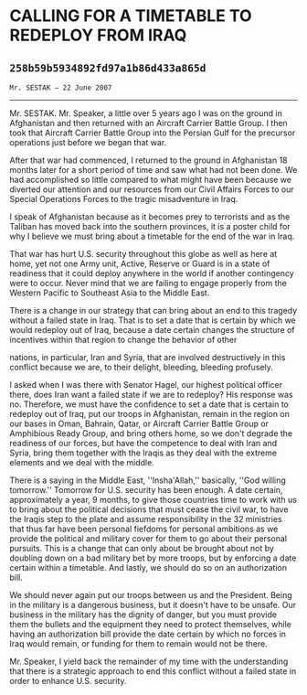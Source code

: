 # CALLING FOR A TIMETABLE TO REDEPLOY FROM IRAQ
## `258b59b5934892fd97a1b86d433a865d`
`Mr. SESTAK — 22 June 2007`

---


Mr. SESTAK. Mr. Speaker, a little over 5 years ago I was on the 
ground in Afghanistan and then returned with an Aircraft Carrier Battle 
Group. I then took that Aircraft Carrier Battle Group into the Persian 
Gulf for the precursor operations just before we began that war.

After that war had commenced, I returned to the ground in Afghanistan 
18 months later for a short period of time and saw what had not been 
done. We had accomplished so little compared to what might have been 
because we diverted our attention and our resources from our Civil 
Affairs Forces to our Special Operations Forces to the tragic 
misadventure in Iraq.

I speak of Afghanistan because as it becomes prey to terrorists and 
as the Taliban has moved back into the southern provinces, it is a 
poster child for why I believe we must bring about a timetable for the 
end of the war in Iraq.

That war has hurt U.S. security throughout this globe as well as here 
at home, yet not one Army unit, Active, Reserve or Guard is in a state 
of readiness that it could deploy anywhere in the world if another 
contingency were to occur. Never mind that we are failing to engage 
properly from the Western Pacific to Southeast Asia to the Middle East.

There is a change in our strategy that can bring about an end to this 
tragedy without a failed state in Iraq. That is to set a date that is 
certain by which we would redeploy out of Iraq, because a date certain 
changes the structure of incentives within that region to change the 
behavior of other


nations, in particular, Iran and Syria, that are involved destructively 
in this conflict because we are, to their delight, bleeding, bleeding 
profusely.

I asked when I was there with Senator Hagel, our highest political 
officer there, does Iran want a failed state if we are to redeploy? His 
response was no. Therefore, we must have the confidence to set a date 
that is certain to redeploy out of Iraq, put our troops in Afghanistan, 
remain in the region on our bases in Oman, Bahrain, Qatar, or Aircraft 
Carrier Battle Group or Amphibious Ready Group, and bring others home, 
so we don't degrade the readiness of our forces, but have the 
competence to deal with Iran and Syria, bring them together with the 
Iraqis as they deal with the extreme elements and we deal with the 
middle.

There is a saying in the Middle East, ''Insha'Allah,'' basically, 
''God willing tomorrow.'' Tomorrow for U.S. security has been enough. A 
date certain, approximately a year, 9 months, to give those countries 
time to work with us to bring about the political decisions that must 
cease the civil war, to have the Iraqis step to the plate and assume 
responsibility in the 32 ministries that thus far have been personal 
fiefdoms for personal ambitions as we provide the political and 
military cover for them to go about their personal pursuits. This is a 
change that can only about be brought about not by doubling down on a 
bad military bet by more troops, but by enforcing a date certain within 
a timetable. And lastly, we should do so on an authorization bill.

We should never again put our troops between us and the President. 
Being in the military is a dangerous business, but it doesn't have to 
be unsafe. Our business in the military has the dignity of danger, but 
you must provide them the bullets and the equipment they need to 
protect themselves, while having an authorization bill provide the date 
certain by which no forces in Iraq would remain, or funding for them to 
remain would not be there.

Mr. Speaker, I yield back the remainder of my time with the 
understanding that there is a strategic approach to end this conflict 
without a failed state in order to enhance U.S. security.
